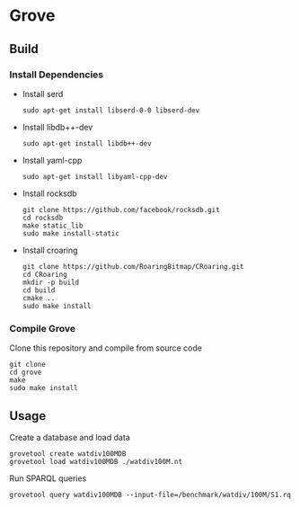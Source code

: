 # Grove


## Build

### Install Dependencies

* Install serd
    ```
    sudo apt-get install libserd-0-0 libserd-dev
    ```


* Install libdb++-dev
    ```
    sudo apt-get install libdb++-dev
    ```

* Install yaml-cpp
    ```
    sudo apt-get install libyaml-cpp-dev
    ```

* Install rocksdb
    ```
    git clone https://github.com/facebook/rocksdb.git
    cd rocksdb
    make static_lib
    sudo make install-static
    ```

* Install croaring
    ```
    git clone https://github.com/RoaringBitmap/CRoaring.git
    cd CRoaring
    mkdir -p build
    cd build
    cmake ..
    sudo make install
    ```


### Compile Grove
Clone this repository and compile from source code

```
git clone
cd grove
make
sudo make install
```

## Usage
Create a database and load data

```
grovetool create watdiv100MDB
grovetool load watdiv100MDB ./watdiv100M.nt
```

Run SPARQL queries

```
grovetool query watdiv100MDB --input-file=/benchmark/watdiv/100M/S1.rq
```
